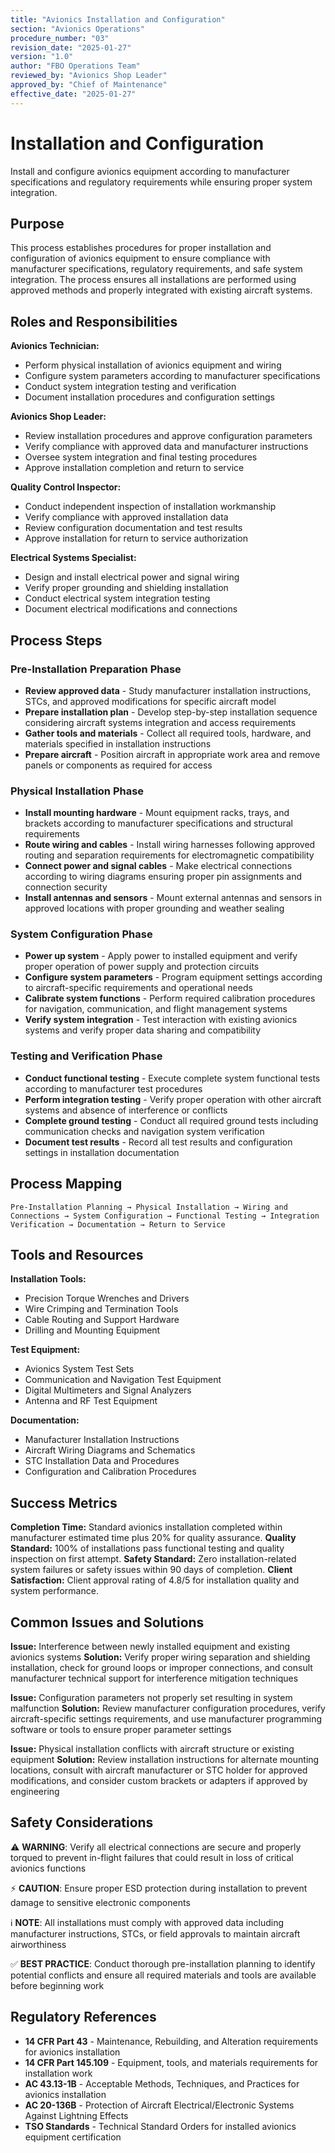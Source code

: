 ```yaml
---
title: "Avionics Installation and Configuration"
section: "Avionics Operations"
procedure_number: "03"
revision_date: "2025-01-27"
version: "1.0"
author: "FBO Operations Team"
reviewed_by: "Avionics Shop Leader"
approved_by: "Chief of Maintenance"
effective_date: "2025-01-27"
---
```


# Installation and Configuration

Install and configure avionics equipment according to manufacturer specifications and regulatory requirements while ensuring proper system integration.

## Purpose

This process establishes procedures for proper installation and configuration of avionics equipment to ensure compliance with manufacturer specifications, regulatory requirements, and safe system integration. The process ensures all installations are performed using approved methods and properly integrated with existing aircraft systems.

## Roles and Responsibilities

**Avionics Technician:**

- Perform physical installation of avionics equipment and wiring
- Configure system parameters according to manufacturer specifications
- Conduct system integration testing and verification
- Document installation procedures and configuration settings

**Avionics Shop Leader:**

- Review installation procedures and approve configuration parameters
- Verify compliance with approved data and manufacturer instructions
- Oversee system integration and final testing procedures
- Approve installation completion and return to service

**Quality Control Inspector:**

- Conduct independent inspection of installation workmanship
- Verify compliance with approved installation data
- Review configuration documentation and test results
- Approve installation for return to service authorization

**Electrical Systems Specialist:**

- Design and install electrical power and signal wiring
- Verify proper grounding and shielding installation
- Conduct electrical system integration testing
- Document electrical modifications and connections

## Process Steps

### Pre-Installation Preparation Phase

- **Review approved data** - Study manufacturer installation instructions, STCs, and approved modifications for specific aircraft model
- **Prepare installation plan** - Develop step-by-step installation sequence considering aircraft systems integration and access requirements
- **Gather tools and materials** - Collect all required tools, hardware, and materials specified in installation instructions
- **Prepare aircraft** - Position aircraft in appropriate work area and remove panels or components as required for access

### Physical Installation Phase

- **Install mounting hardware** - Mount equipment racks, trays, and brackets according to manufacturer specifications and structural requirements
- **Route wiring and cables** - Install wiring harnesses following approved routing and separation requirements for electromagnetic compatibility
- **Connect power and signal cables** - Make electrical connections according to wiring diagrams ensuring proper pin assignments and connection security
- **Install antennas and sensors** - Mount external antennas and sensors in approved locations with proper grounding and weather sealing

### System Configuration Phase

- **Power up system** - Apply power to installed equipment and verify proper operation of power supply and protection circuits
- **Configure system parameters** - Program equipment settings according to aircraft-specific requirements and operational needs
- **Calibrate system functions** - Perform required calibration procedures for navigation, communication, and flight management systems
- **Verify system integration** - Test interaction with existing avionics systems and verify proper data sharing and compatibility

### Testing and Verification Phase

- **Conduct functional testing** - Execute complete system functional tests according to manufacturer test procedures
- **Perform integration testing** - Verify proper operation with other aircraft systems and absence of interference or conflicts
- **Complete ground testing** - Conduct all required ground tests including communication checks and navigation system verification
- **Document test results** - Record all test results and configuration settings in installation documentation

## Process Mapping

```
Pre-Installation Planning → Physical Installation → Wiring and Connections → System Configuration → Functional Testing → Integration Verification → Documentation → Return to Service
```

## Tools and Resources

**Installation Tools:**

- Precision Torque Wrenches and Drivers
- Wire Crimping and Termination Tools
- Cable Routing and Support Hardware
- Drilling and Mounting Equipment

**Test Equipment:**

- Avionics System Test Sets
- Communication and Navigation Test Equipment
- Digital Multimeters and Signal Analyzers
- Antenna and RF Test Equipment

**Documentation:**

- Manufacturer Installation Instructions
- Aircraft Wiring Diagrams and Schematics
- STC Installation Data and Procedures
- Configuration and Calibration Procedures

## Success Metrics

**Completion Time:** Standard avionics installation completed within manufacturer estimated time plus 20% for quality assurance.
**Quality Standard:** 100% of installations pass functional testing and quality inspection on first attempt.
**Safety Standard:** Zero installation-related system failures or safety issues within 90 days of completion.
**Client Satisfaction:** Client approval rating of 4.8/5 for installation quality and system performance.

## Common Issues and Solutions

**Issue:** Interference between newly installed equipment and existing avionics systems
**Solution:** Verify proper wiring separation and shielding installation, check for ground loops or improper connections, and consult manufacturer technical support for interference mitigation techniques

**Issue:** Configuration parameters not properly set resulting in system malfunction
**Solution:** Review manufacturer configuration procedures, verify aircraft-specific settings requirements, and use manufacturer programming software or tools to ensure proper parameter settings

**Issue:** Physical installation conflicts with aircraft structure or existing equipment
**Solution:** Review installation instructions for alternate mounting locations, consult with aircraft manufacturer or STC holder for approved modifications, and consider custom brackets or adapters if approved by engineering

## Safety Considerations

⚠️ **WARNING**: Verify all electrical connections are secure and properly torqued to prevent in-flight failures that could result in loss of critical avionics functions

⚡ **CAUTION**: Ensure proper ESD protection during installation to prevent damage to sensitive electronic components

ℹ️ **NOTE**: All installations must comply with approved data including manufacturer instructions, STCs, or field approvals to maintain aircraft airworthiness

✅ **BEST PRACTICE**: Conduct thorough pre-installation planning to identify potential conflicts and ensure all required materials and tools are available before beginning work

## Regulatory References

- **14 CFR Part 43** - Maintenance, Rebuilding, and Alteration requirements for avionics installation
- **14 CFR Part 145.109** - Equipment, tools, and materials requirements for installation work
- **AC 43.13-1B** - Acceptable Methods, Techniques, and Practices for avionics installation
- **AC 20-136B** - Protection of Aircraft Electrical/Electronic Systems Against Lightning Effects
- **TSO Standards** - Technical Standard Orders for installed avionics equipment certification
